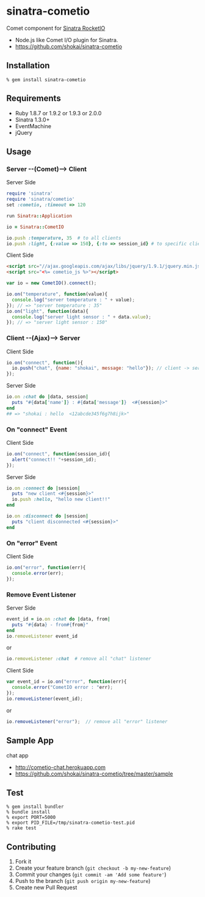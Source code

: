 sinatra-cometio
===============
Comet component for [Sinatra RocketIO](https://github.com/shokai/sinatra-rocketio)

* Node.js like Comet I/O plugin for Sinatra.
* https://github.com/shokai/sinatra-cometio


Installation
------------

    % gem install sinatra-cometio


Requirements
------------
* Ruby 1.8.7 or 1.9.2 or 1.9.3 or 2.0.0
* Sinatra 1.3.0+
* EventMachine
* jQuery


Usage
-----

### Server --(Comet)--> Client

Server Side

```ruby
require 'sinatra'
require 'sinatra/cometio'
set :cometio, :timeout => 120

run Sinatra::Application
```
```ruby
io = Sinatra::CometIO

io.push :temperature, 35  # to all clients
io.push :light, {:value => 150}, {:to => session_id} # to specific client
```

Client Side

```html
<script src="//ajax.googleapis.com/ajax/libs/jquery/1.9.1/jquery.min.js"></script>
<script src="<%= cometio_js %>"></script>
```
```javascript
var io = new CometIO().connect();

io.on("temperature", function(value){
  console.log("server temperature : " + value);
}); // => "server temperature : 35"
io.on("light", function(data){
  console.log("server light sensor : " + data.value);
}); // => "server light sensor : 150"
```


### Client --(Ajax)--> Server

Client Side

```javascript
io.on("connect", function(){
  io.push("chat", {name: "shokai", message: "hello"}); // client -> server
});
```

Server Side

```ruby
io.on :chat do |data, session|
  puts "#{data['name']} : #{data['message']}  <#{session}>"
end
## => "shokai : hello  <12abcde345f6g7h8ijk>"
```

### On "connect" Event

Client Side

```javascript
io.on("connect", function(session_id){
  alert("connect!! "+session_id);
});
```

Server Side

```ruby
io.on :connect do |session|
  puts "new client <#{session}>"
  io.push :hello, "hello new client!!"
end

io.on :disconnect do |session|
  puts "client disconnected <#{session}>"
end
```

### On "error" Event

Client Side

```javascript
io.on("error", function(err){
  console.error(err);
});
```

### Remove Event Listener

Server Side

```ruby
event_id = io.on :chat do |data, from|
  puts "#{data} - from#{from}"
end
io.removeListener event_id
```

or

```ruby
io.removeListener :chat  # remove all "chat" listener
```


Client Side

```javascript
var event_id = io.on("error", function(err){
  console.error("CometIO error : "err);
});
io.removeListener(event_id);
```

or

```javascript
io.removeListener("error");  // remove all "error" listener
```


Sample App
----------
chat app

- http://cometio-chat.herokuapp.com
- https://github.com/shokai/sinatra-cometio/tree/master/sample


Test
----

    % gem install bundler
    % bundle install
    % export PORT=5000
    % export PID_FILE=/tmp/sinatra-cometio-test.pid
    % rake test


Contributing
------------
1. Fork it
2. Create your feature branch (`git checkout -b my-new-feature`)
3. Commit your changes (`git commit -am 'Add some feature'`)
4. Push to the branch (`git push origin my-new-feature`)
5. Create new Pull Request